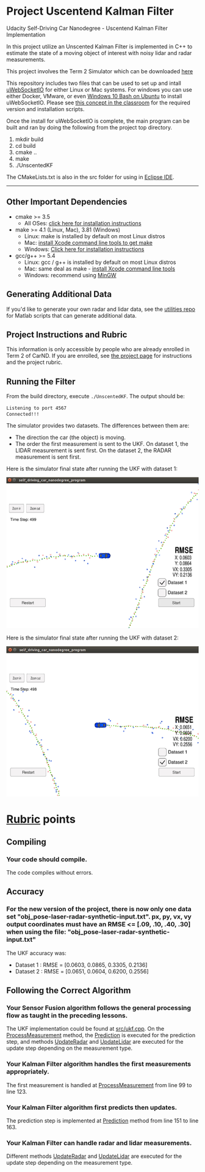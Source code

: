 # Project Uscentend Kalman Filter
Udacity Self-Driving Car Nanodegree - Uscentend Kalman Filter Implementation

In this project utilize an Unscented Kalman Filter is implemented in C++ to estimate the state of a moving object of interest with noisy lidar and radar measurements. 

This project involves the Term 2 Simulator which can be downloaded [here](https://github.com/udacity/self-driving-car-sim/releases)

This repository includes two files that can be used to set up and intall [uWebSocketIO](https://github.com/uWebSockets/uWebSockets) for either Linux or Mac systems. For windows you can use either Docker, VMware, or even [Windows 10 Bash on Ubuntu](https://www.howtogeek.com/249966/how-to-install-and-use-the-linux-bash-shell-on-windows-10/) to install uWebSocketIO. Please see [this concept in the classroom](https://classroom.udacity.com/nanodegrees/nd013/parts/40f38239-66b6-46ec-ae68-03afd8a601c8/modules/0949fca6-b379-42af-a919-ee50aa304e6a/lessons/f758c44c-5e40-4e01-93b5-1a82aa4e044f/concepts/16cf4a78-4fc7-49e1-8621-3450ca938b77) for the required version and installation scripts.

Once the install for uWebSocketIO is complete, the main program can be built and ran by doing the following from the project top directory.

1. mkdir build
2. cd build
3. cmake ..
4. make
5. ./UnscentedKF

The CMakeLists.txt is also in the src folder for using in [Eclipse IDE](ide_profiles/Eclipse/README.md).

---

## Other Important Dependencies
* cmake >= 3.5
  * All OSes: [click here for installation instructions](https://cmake.org/install/)
* make >= 4.1 (Linux, Mac), 3.81 (Windows)
  * Linux: make is installed by default on most Linux distros
  * Mac: [install Xcode command line tools to get make](https://developer.apple.com/xcode/features/)
  * Windows: [Click here for installation instructions](http://gnuwin32.sourceforge.net/packages/make.htm)
* gcc/g++ >= 5.4
  * Linux: gcc / g++ is installed by default on most Linux distros
  * Mac: same deal as make - [install Xcode command line tools](https://developer.apple.com/xcode/features/)
  * Windows: recommend using [MinGW](http://www.mingw.org/)

## Generating Additional Data

If you'd like to generate your own radar and lidar data, see the
[utilities repo](https://github.com/udacity/CarND-Mercedes-SF-Utilities) for
Matlab scripts that can generate additional data.

## Project Instructions and Rubric

This information is only accessible by people who are already enrolled in Term 2
of CarND. If you are enrolled, see [the project page](https://classroom.udacity.com/nanodegrees/nd013/parts/40f38239-66b6-46ec-ae68-03afd8a601c8/modules/0949fca6-b379-42af-a919-ee50aa304e6a/lessons/c3eb3583-17b2-4d83-abf7-d852ae1b9fff/concepts/f437b8b0-f2d8-43b0-9662-72ac4e4029c1)
for instructions and the project rubric.

## Running the Filter

From the build directory, execute `./UnscentedKF`. The output should be:

```
Listening to port 4567
Connected!!!
```

The simulator provides two datasets. The differences between them are:

- The direction the car (the object) is moving.
- The order the first measurement is sent to the UKF. On dataset 1, the LIDAR measurement is sent first. On the dataset 2, the RADAR measurement is sent first.

Here is the simulator final state after running the UKF with dataset 1:

![Simulator with dataset 1](images/simulator_dataset_1.jpg)

Here is the simulator final state after running the UKF with dataset 2:

![Simulator with dataset 1](images/simulator_dataset_2.jpg)

# [Rubric](https://review.udacity.com/#!/rubrics/783/view) points

## Compiling

### Your code should compile.

The code compiles without errors.

## Accuracy

### For the new version of the project, there is now only one data set "obj_pose-laser-radar-synthetic-input.txt". px, py, vx, vy output coordinates must have an RMSE <= [.09, .10, .40, .30] when using the file: "obj_pose-laser-radar-synthetic-input.txt"

The UKF accuracy was:

- Dataset 1 : RMSE = [0.0603, 0.0865, 0.3305, 0.2136]
- Dataset 2 : RMSE = [0.0651, 0.0604, 0.6200, 0.2556]

## Following the Correct Algorithm

### Your Sensor Fusion algorithm follows the general processing flow as taught in the preceding lessons.

The UKF implementation could be found at [src/ukf.cpp](./src/ukf.cpp). On the [ProcessMeasurement](./src/ukf.cpp#L97) method, the [Prediction](./src/ukf.cpp#L151) is executed for the prediction step, and methods [UpdateRadar](./src/ukf.cpp#L177) and [UpdateLidar](./src/ukf.cpp#L183) are executed for the update step depending on the measurement type.

### Your Kalman Filter algorithm handles the first measurements appropriately.

The first measurement is handled at [ProcessMeasurement](src/ukf.cpp#L99) from line 99 to line 123.

### Your Kalman Filter algorithm first predicts then updates.

The prediction step is implemented at [Prediction](./src/ukf.cpp#L151) method from line 151 to line 163.

### Your Kalman Filter can handle radar and lidar measurements.

Different methods [UpdateRadar](./src/ukf.cpp#L177) and [UpdateLidar](./src/ukf.cpp#L183) are executed for the update step depending on the measurement type.

